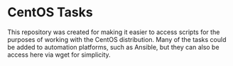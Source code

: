 # CentOS Tasks
This repository was created for making it easier to access
scripts for the purposes of working with the CentOS distribution.
Many of the tasks could be added to automation platforms, such
as Ansible, but they can also be access here via wget for simplicity.